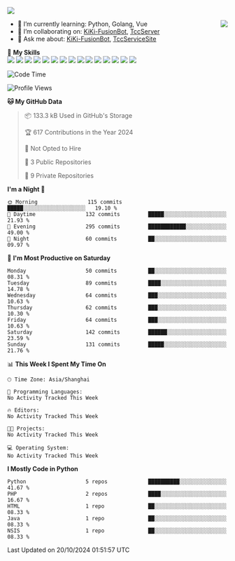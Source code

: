 [![](https://readme-typing-svg.herokuapp.com?size=25&duration=2500&color=8C43EA&vCenter=true&width=200&height=40&lines=Hi+there+%F0%9F%91%8B%F0%9F%8F%BB;I'm+KiKi-XC)](https://git.io/typing-svg)

<a href="#">
  <img align="right" src="https://github-readme-stats.vercel.app/api?username=KiKi-XC&theme=vue&show_icons=true&hide_border=false&count_private=true&show_icons=true&bg_color=15,f2f7fd,E0EAFC" />
</a>

- 🌱 I’m currently learning: Python, Golang, Vue
- 👯 I’m collaborating on: [KiKi-FusionBot](https://github.com/KiKi-XC), [TccServer](https://github.com/Tcc-Items)
- 💬 Ask me about: [KiKi-FusionBot](https://github.com/KiKi-XC), [TccServiceSite](https://github.com/KiKi-XC/TccServiceSite)

🌟 **My Skills**  
![](https://img.shields.io/badge/-Python-3e74a2?style=flat-square&logo=Python&logoColor=fff)
![](https://img.shields.io/badge/Go-00ADD8?logo=go&logoColor=fff&style=flat-square)
![](https://img.shields.io/badge/C%2B%2B-00599C?logo=cplusplus&logoColor=fff&style=flat-square)
![](https://img.shields.io/badge/-TypeScript-3178C6?style=flat-square&logo=TypeScript&logoColor=fff)
![](https://img.shields.io/badge/-Vue-4fc08d?style=flat-square&logo=Vue.js&logoColor=fff)
![](https://img.shields.io/badge/Node.js-5FA04E?logo=nodedotjs&logoColor=fff&style=flat-square)
![](https://img.shields.io/badge/HTML5-E34F26?logo=html5&logoColor=fff&style=flat-square)
![](https://img.shields.io/badge/CSS3-1572B6?logo=css3&logoColor=fff&style=flat-square)
![](https://img.shields.io/badge/Django-092E20?logo=django&logoColor=fff&style=flat-square)
![](https://img.shields.io/badge/-FastAPI-009688?style=flat-square&logo=FastAPI&logoColor=fff)
![](https://img.shields.io/badge/-Docker-2496ED?style=flat-square&logo=Docker&logoColor=fff)
![](https://img.shields.io/badge/-MongoDB-47A248?style=flat-square&logo=MongoDB&logoColor=fff)
![](https://img.shields.io/badge/MySQL-4479A1?logo=mysql&logoColor=fff&style=flat-square)
![](https://img.shields.io/badge/Wails-DF0000?logo=wails&logoColor=fff&style=flat-square)
![](https://img.shields.io/badge/Unreal%20Engine-0E1128?logo=unrealengine&logoColor=fff&style=flat-square)

<!--START_SECTION:waka-->
![Code Time](http://img.shields.io/badge/Code%20Time-42%20hrs%2022%20mins-blue)

![Profile Views](http://img.shields.io/badge/Profile%20Views-2-blue)

**🐱 My GitHub Data** 

> 📦 133.3 kB Used in GitHub's Storage 
 > 
> 🏆 617 Contributions in the Year 2024
 > 
> 🚫 Not Opted to Hire
 > 
> 📜 3 Public Repositories 
 > 
> 🔑 9 Private Repositories 
 > 
**I'm a Night 🦉** 

```text
🌞 Morning                115 commits         █████░░░░░░░░░░░░░░░░░░░░   19.10 % 
🌆 Daytime                132 commits         █████░░░░░░░░░░░░░░░░░░░░   21.93 % 
🌃 Evening                295 commits         ████████████░░░░░░░░░░░░░   49.00 % 
🌙 Night                  60 commits          ██░░░░░░░░░░░░░░░░░░░░░░░   09.97 % 
```
📅 **I'm Most Productive on Saturday** 

```text
Monday                   50 commits          ██░░░░░░░░░░░░░░░░░░░░░░░   08.31 % 
Tuesday                  89 commits          ████░░░░░░░░░░░░░░░░░░░░░   14.78 % 
Wednesday                64 commits          ███░░░░░░░░░░░░░░░░░░░░░░   10.63 % 
Thursday                 62 commits          ███░░░░░░░░░░░░░░░░░░░░░░   10.30 % 
Friday                   64 commits          ███░░░░░░░░░░░░░░░░░░░░░░   10.63 % 
Saturday                 142 commits         ██████░░░░░░░░░░░░░░░░░░░   23.59 % 
Sunday                   131 commits         █████░░░░░░░░░░░░░░░░░░░░   21.76 % 
```


📊 **This Week I Spent My Time On** 

```text
🕑︎ Time Zone: Asia/Shanghai

💬 Programming Languages: 
No Activity Tracked This Week

🔥 Editors: 
No Activity Tracked This Week

🐱‍💻 Projects: 
No Activity Tracked This Week

💻 Operating System: 
No Activity Tracked This Week
```

**I Mostly Code in Python** 

```text
Python                   5 repos             ██████████░░░░░░░░░░░░░░░   41.67 % 
PHP                      2 repos             ████░░░░░░░░░░░░░░░░░░░░░   16.67 % 
HTML                     1 repo              ██░░░░░░░░░░░░░░░░░░░░░░░   08.33 % 
Java                     1 repo              ██░░░░░░░░░░░░░░░░░░░░░░░   08.33 % 
NSIS                     1 repo              ██░░░░░░░░░░░░░░░░░░░░░░░   08.33 % 
```




 Last Updated on 20/10/2024 01:51:57 UTC
<!--END_SECTION:waka-->

